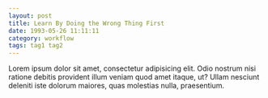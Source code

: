 ```yaml
---
layout: post
title: Learn By Doing the Wrong Thing First
date: 1993-05-26 11:11:11
category: workflow
tags: tag1 tag2
---
```


Lorem ipsum dolor sit amet, consectetur adipisicing elit. Odio nostrum nisi ratione debitis provident illum veniam quod amet itaque, ut? Ullam nesciunt deleniti iste dolorum maiores, quas molestias nulla, praesentium.